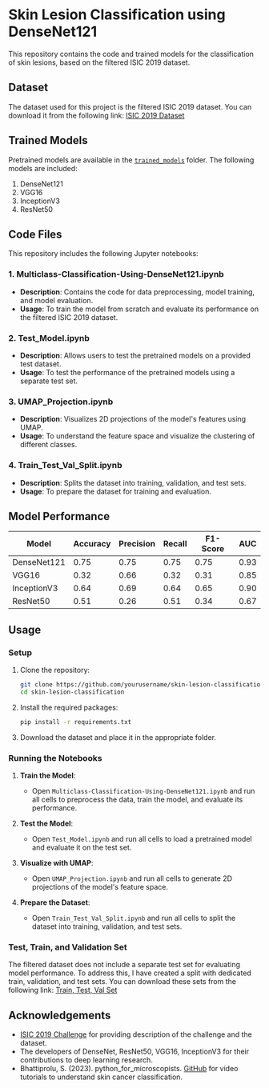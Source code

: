 # Skin Lesion Classification using DenseNet121

This repository contains the code and trained models for the classification of skin lesions, based on the filtered ISIC 2019 dataset.

## Dataset

The dataset used for this project is the filtered ISIC 2019 dataset. You can download it from the following link:
[ISIC 2019 Dataset](https://drive.google.com/drive/folders/1TeIbfKU5SiThZA-qFCpfzZq6Lk1Uib3l?usp=sharing)

## Trained Models

Pretrained models are available in the [`trained_models`](https://drive.google.com/drive/folders/1qdtUhE-9hO-yIn8K85vJDgR25n7BJEkb?usp=sharing) folder. The following models are included:
1. DenseNet121
2. VGG16
3. InceptionV3
4. ResNet50

## Code Files

This repository includes the following Jupyter notebooks:

### 1. Multiclass-Classification-Using-DenseNet121.ipynb
- **Description**: Contains the code for data preprocessing, model training, and model evaluation.
- **Usage**: To train the model from scratch and evaluate its performance on the filtered ISIC 2019 dataset.

### 2. Test_Model.ipynb
- **Description**: Allows users to test the pretrained models on a provided test dataset.
- **Usage**: To test the performance of the pretrained models using a separate test set.

### 3. UMAP_Projection.ipynb
- **Description**: Visualizes 2D projections of the model's features using UMAP.
- **Usage**: To understand the feature space and visualize the clustering of different classes.

### 4. Train_Test_Val_Split.ipynb
- **Description**: Splits the dataset into training, validation, and test sets.
- **Usage**: To prepare the dataset for training and evaluation.

## Model Performance

| Model         | Accuracy | Precision | Recall  | F1-Score | AUC    |
|---------------|----------|-----------|---------|----------|--------|
| DenseNet121   | 0.75     | 0.75      | 0.75    | 0.75     | 0.93   |
| VGG16         | 0.32     | 0.66      | 0.32    | 0.31     | 0.85   |
| InceptionV3   | 0.64     | 0.69      | 0.64    | 0.65     | 0.90   |
| ResNet50      | 0.51     | 0.26      | 0.51    | 0.34     | 0.67   |

## Usage

### Setup

1. Clone the repository:
    ```bash
    git clone https://github.com/yourusername/skin-lesion-classification.git
    cd skin-lesion-classification
    ```

2. Install the required packages:
    ```bash
    pip install -r requirements.txt
    ```

3. Download the dataset and place it in the appropriate folder.

### Running the Notebooks

1. **Train the Model**:
    - Open `Multiclass-Classification-Using-DenseNet121.ipynb` and run all cells to preprocess the data, train the model, and evaluate its performance.

2. **Test the Model**:
    - Open `Test_Model.ipynb` and run all cells to load a pretrained model and evaluate it on the test set.

3. **Visualize with UMAP**:
    - Open `UMAP_Projection.ipynb` and run all cells to generate 2D projections of the model's feature space.

4. **Prepare the Dataset**:
    - Open `Train_Test_Val_Split.ipynb` and run all cells to split the dataset into training, validation, and test sets.

### Test, Train, and Validation Set

The filtered dataset does not include a separate test set for evaluating model performance. To address this, I have created a split with dedicated train, validation, and test sets. You can download these sets from the following link: [Train, Test, Val Set](https://drive.google.com/drive/folders/1vM8rlLS-N9xQFQcSvaOiPvkd21rNItGY?usp=sharing)

## Acknowledgements

- [ISIC 2019 Challenge](https://drive.google.com/drive/folders/1TeIbfKU5SiThZA-qFCpfzZq6Lk1Uib3l?usp=sharing) for providing description of the challenge and the dataset.
- The developers of DenseNet, ResNet50, VGG16, InceptionV3 for their contributions to deep learning research.
- Bhattiprolu, S. (2023). python_for_microscopists. [GitHub](https://github.com/bnsreenu/python_for_microscopists/tree/master) for video tutorials to understand skin cancer classification.
